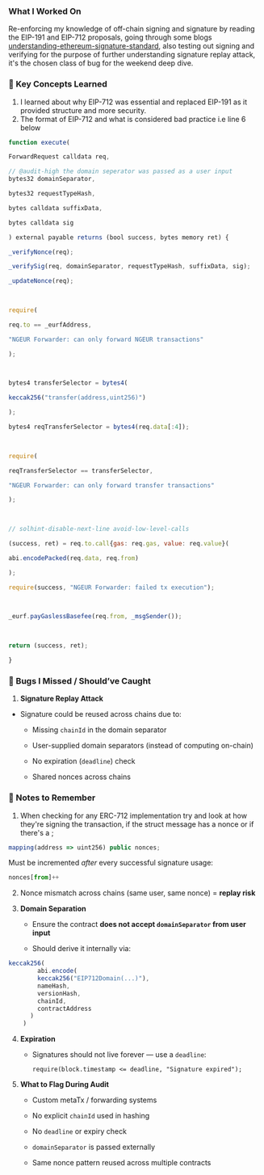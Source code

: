 ### What I Worked On

Re-enforcing my knowledge  of off-chain signing and signature by reading the EIP-191 and EIP-712 proposals, going through some blogs [understanding-ethereum-signature-standard](https://www.cyfrin.io/blog/understanding-ethereum-signature-standards-eip-191-eip-712), also testing out signing and verifying for the purpose of further understanding signature replay attack, it's the chosen class of bug for the weekend deep dive.


### 🧠 Key Concepts Learned

1. I learned about why EIP-712 was essential and replaced EIP-191 as it provided structure and more security.
2. The format of EIP-712 and what is considered bad practice i.e  line 6 below

```js
function execute(

ForwardRequest calldata req,

// @audit-high the domain seperator was passed as a user input
bytes32 domainSeparator,

bytes32 requestTypeHash,

bytes calldata suffixData,

bytes calldata sig

) external payable returns (bool success, bytes memory ret) {

_verifyNonce(req);

_verifySig(req, domainSeparator, requestTypeHash, suffixData, sig);

_updateNonce(req);

  

require(

req.to == _eurfAddress,

"NGEUR Forwarder: can only forward NGEUR transactions"

);

  

bytes4 transferSelector = bytes4(

keccak256("transfer(address,uint256)")

);

bytes4 reqTransferSelector = bytes4(req.data[:4]);

  

require(

reqTransferSelector == transferSelector,

"NGEUR Forwarder: can only forward transfer transactions"

);

  

// solhint-disable-next-line avoid-low-level-calls

(success, ret) = req.to.call{gas: req.gas, value: req.value}(

abi.encodePacked(req.data, req.from)

);

require(success, "NGEUR Forwarder: failed tx execution");

  

_eurf.payGaslessBasefee(req.from, _msgSender());

  

return (success, ret);

}
```



### 🔎 Bugs I Missed / Should’ve Caught

1. **Signature Replay Attack**
- Signature could be reused across chains due to:
    
    - Missing `chainId` in the domain separator
        
    - User-supplied domain separators (instead of computing on-chain)
        
    - No expiration (`deadline`) check
        
    - Shared nonces across chains



### 📌 Notes to Remember

1. When checking for any ERC-712 implementation try and look at how they're signing the transaction, if the struct message has a nonce or if there's a ;
```js
mapping(address => uint256) public nonces;
```

Must be incremented _after_ every successful signature usage:

```js
nonces[from]++
```

2. Nonce mismatch across chains (same user, same nonce) = **replay risk**
3. **Domain Separation**

	- Ensure the contract **does not accept `domainSeparator` from user input**
    
	- Should derive it internally via:    
```js
keccak256(
	    abi.encode(
	    keccak256("EIP712Domain(...)"), 
	    nameHash, 
	    versionHash, 
	    chainId, 
	    contractAddress 
	  )
	)
```

4. **Expiration**
    
    - Signatures should not live forever — use a `deadline`:
        
        `require(block.timestamp <= deadline, "Signature expired");`
        
5.  **What to Flag During Audit**
    
    - Custom metaTx / forwarding systems
        
    - No explicit `chainId` used in hashing
        
    - No `deadline` or expiry check
        
    - `domainSeparator` is passed externally
        
    - Same nonce pattern reused across multiple contracts